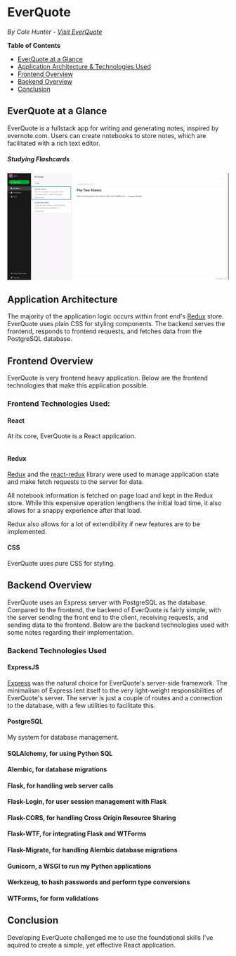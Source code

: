 # EverQuote
*By Cole Hunter - [Visit EverQuote](https://everquote-flashcards.herokuapp.com/)*

**Table of Contents**
* [EverQuote at a Glance](#everquote-at-a-glance)
* [Application Architecture & Technologies Used](#application-architecture) 
* [Frontend Overview](#frontend-overview)
* [Backend Overview](#backend-overview)
* [Conclusion](#conclusion-and-next-steps)

## EverQuote at a Glance
EverQuote is a fullstack app for writing and generating notes, inspired by evernote.com. Users can create notebooks to store notes, which are facilitated with a rich text editor.

##### Studying Flashcards
![EverQuote gameplay](/readme-resources/everquote-demo.gif)

## Application Architecture
The majority of the application logic occurs within front end's [Redux](https://redux.js.org/) store. EverQuote uses plain CSS for styling components. 
The backend serves the frontend, responds to frontend requests, and fetches data from the PostgreSQL database.

## Frontend Overview
EverQuote is very frontend heavy application. Below are the frontend technologies that make this application possible. 

### Frontend Technologies Used:
#### React
At its core, EverQuote is a React application.

```jsx

```

#### Redux
[Redux](https://redux.js.org/) and the [react-redux](https://react-redux.js.org/) library were used to manage application state and make fetch requests to the server for data. 

All notebook information is fetched on page load and kept in the Redux store. While this expensive operation lengthens the initial load time, it also allows for a snappy experience after that load.

Redux also allows for a lot of extendibility if new features are to be implemented.

#### CSS
EverQuote uses pure CSS for styling.

## Backend Overview
EverQuote uses an Express server with PostgreSQL as the database. Compared to the frontend, the backend of EverQuote is fairly simple, with the server sending the front end to the client, receiving requests, and sending data to the frontend. Below are the backend technologies used with some notes regarding their implementation. 

### Backend Technologies Used
#### ExpressJS
[Express](https://expressjs.com/) was the natural choice for EverQuote's server-side framework. The minimalism of Express lent itself to the very light-weight responsibilities of EverQuote's server. The server is just a couple of routes and a connection to the database, with a few utilities to facilitate this. 

#### PostgreSQL
My system for database management.

#### SQLAlchemy, for using Python SQL
#### Alembic, for database migrations
#### Flask, for handling web server calls
#### Flask-Login, for user session management with Flask
#### Flask-CORS, for handling Cross Origin Resource Sharing
#### Flask-WTF, for integrating Flask and WTForms
#### Flask-Migrate, for handling Alembic database migrations
#### Gunicorn, a WSGI to run my Python applications
#### Werkzeug, to hash passwords and perform type conversions
#### WTForms, for form validations

## Conclusion
Developing EverQuote challenged me to use the foundational skills I've aquired to create a simple, yet effective React application.
